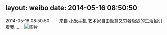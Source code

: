 layout: weibo
date: 2014-05-16 08:50:50
---
2014-05-16 08:50:50  &nbsp;&nbsp;&nbsp;&nbsp;&nbsp;&nbsp; 来自 <a href="http://app.weibo.com/t/feed/22zMnn" rel="nofollow">小米手机</a>
艺术家自由惬意又穷奢极欲的生活招引着我…… ​​​
![图片](https://ww3.sinaimg.cn/large/6d2a6003jw1egftvbsx4cj218g0p040v.jpg)
